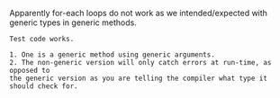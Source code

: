 Apparently for-each loops do not work as we intended/expected
    with generic types in generic methods.

    Test code works.

    1. One is a generic method using generic arguments.
    2. The non-generic version will only catch errors at run-time, as opposed to
    the generic version as you are telling the compiler what type it should check for.